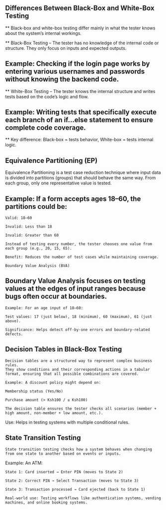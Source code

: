 ## Differences Between Black-Box and White-Box Testing
** Black-box and white-box testing differ mainly in what the tester knows about the system’s internal workings.

** Black-Box Testing – The tester has no knowledge of the internal code or structure. They only focus on inputs and expected outputs.

## Example: Checking if the login page works by entering various usernames and passwords without knowing the backend code.

** White-Box Testing – The tester knows the internal structure and writes tests based on the code’s logic and flow.

## Example: Writing tests that specifically execute each branch of an if...else statement to ensure complete code coverage.

** Key difference: Black-box = tests behavior, White-box = tests internal logic.

## Equivalence Partitioning (EP)

   Equivalence Partitioning is a test case reduction technique where input data is divided into partitions (groups) that should behave the same way.
   From each group, only one representative value is tested.

## Example: If a form accepts ages 18–60, the partitions could be:

    Valid: 18–60

    Invalid: Less than 18

    Invalid: Greater than 60

    Instead of testing every number, the tester chooses one value from each group (e.g., 20, 15, 65).

    Benefit: Reduces the number of test cases while maintaining coverage.

    Boundary Value Analysis (BVA)
   
 ## Boundary Value Analysis focuses on testing values at the edges of input ranges because bugs often occur at boundaries.

    Example: For an age input of 18–60:

    Test values: 17 (just below), 18 (minimum), 60 (maximum), 61 (just above).

    Significance: Helps detect off-by-one errors and boundary-related defects.

##  Decision Tables in Black-Box Testing
    
    Decision tables are a structured way to represent complex business rules.
    They show conditions and their corresponding actions in a tabular format, ensuring that all possible combinations are covered.

    Example: A discount policy might depend on:

    Membership status (Yes/No)

    Purchase amount (> Ksh100 / ≤ Ksh100)

    The decision table ensures the tester checks all scenarios (member + high amount, non-member + low amount, etc.).

Use: Helps in testing systems with multiple conditional rules.

##  State Transition Testing
    State transition testing checks how a system behaves when changing from one state to another based on events or inputs.

Example: 
An ATM:

    State 1: Card inserted → Enter PIN (moves to State 2)

    State 2: Correct PIN → Select Transaction (moves to State 3)

    State 3: Transaction processed → Card ejected (back to State 1)

    Real-world use: Testing workflows like authentication systems, vending machines, and online booking systems.

    
